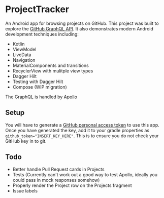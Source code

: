 # ProjectTracker
An Android app for browsing projects on GitHub. This project was built to explore the [GitHub GraphQL API](https://developer.github.com/v4).
It also demonstrates modern Android development techniques including:
- Kotlin
- ViewModel
- LiveData
- Navigation
- MaterialComponents and transitions
- RecyclerView with mulitple view types
- Dagger Hilt
- Testing with Dagger Hilt
- Compose (WIP migration)

The GraphQL is handled by [Apollo](https://github.com/apollographql/apollo-android)

## Setup

You will have to generate a [GitHub personal access token](https://github.com/settings/tokens) to use this app. Once you have generated the key, add it to your gradle properties as `github_token="INSERT_KEY_HERE"`. This is to ensure you do not check your GitHub key in to git.

## Todo

- Better handle Pull Request cards in Projects
- Tests (Currently can't work out a good way to test Apollo, ideally you could pass in mock responses somehow)
- Properly render the Project row on the Projects fragment
- Issue labels